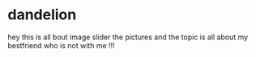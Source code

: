 # dandelion
hey this is all bout image slider 
the pictures and the topic is all about my bestfriend who is not with me !!! 
